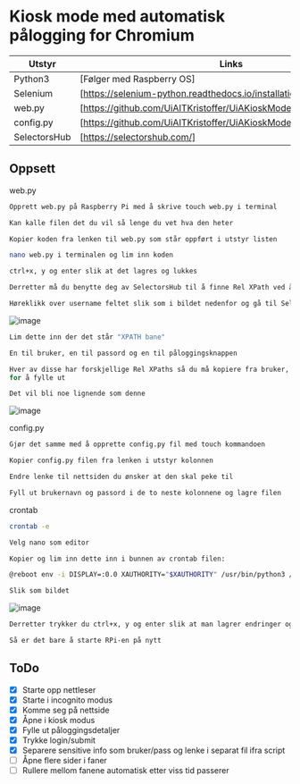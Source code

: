 # Kiosk mode med automatisk pålogging for Chromium

| Utstyr | Links |
| ------ | ------ |
| Python3 | [Følger med Raspberry OS] |
| Selenium | [https://selenium-python.readthedocs.io/installation.html] |
| web.py | [https://github.com/UiAITKristoffer/UiAKioskMode/blob/main/web.py] |
| config.py | [https://github.com/UiAITKristoffer/UiAKioskMode/blob/main/config.py] |
| SelectorsHub | [https://selectorshub.com/] |

## Oppsett

web.py

```sh
Opprett web.py på Raspberry Pi med å skrive touch web.py i terminal

Kan kalle filen det du vil så lenge du vet hva den heter

Kopier koden fra lenken til web.py som står oppført i utstyr listen

nano web.py i terminalen og lim inn koden

ctrl+x, y og enter slik at det lagres og lukkes 

Derretter må du benytte deg av SelectorsHub til å finne Rel XPath ved å gå til nettsiden du ønsker å ha i kiosk mode

Høreklikk over username feltet slik som i bildet nedenfor og gå til SelectorsHub, og klikk "Copy Rel XPath"
```
![image](https://user-images.githubusercontent.com/33001277/141118330-b59f450a-c6e7-418e-b58e-7b18d28127ab.png)

```sh
Lim dette inn der det står "XPATH bane"

En til bruker, en til passord og en til påloggingsknappen

Hver av disse har forskjellige Rel XPaths så du må kopiere fra bruker, pass og knapp slik at den vet hvor den skal gå
for å fylle ut

Det vil bli noe lignende som denne
```
![image](https://user-images.githubusercontent.com/33001277/141119233-df6ef21b-deea-4f80-bdb7-3ab83d61e97f.png)

config.py

```sh
Gjør det samme med å opprette config.py fil med touch kommandoen

Kopier config.py filen fra lenken i utstyr kolonnen

Endre lenke til nettsiden du ønsker at den skal peke til

Fyll ut brukernavn og passord i de to neste kolonnene og lagre filen
```

crontab

```sh
crontab -e

Velg nano som editor

Kopier og lim inn dette inn i bunnen av crontab filen:

@reboot env -i DISPLAY=:0.0 XAUTHORITY="$XAUTHORITY" /usr/bin/python3 /home/pi/web.py

Slik som bildet
```
![image](https://user-images.githubusercontent.com/33001277/141115863-ed1cc9bd-f382-4248-a33b-38ef469f99db.png)

```sh
Derretter trykker du ctrl+x, y og enter slik at man lagrer endringer og kommer seg ut av crontab

Så er det bare å starte RPi-en på nytt
```

## ToDo

- [x] Starte opp nettleser
- [x] Starte i incognito modus
- [x] Komme seg på nettside
- [x] Åpne i kiosk modus
- [x] Fylle ut påloggingsdetaljer
- [x] Trykke login/submit
- [x] Separere sensitive info som bruker/pass og lenke i separat fil ifra script
- [ ] Åpne flere sider i faner
- [ ] Rullere mellom fanene automatisk etter viss tid passerer
